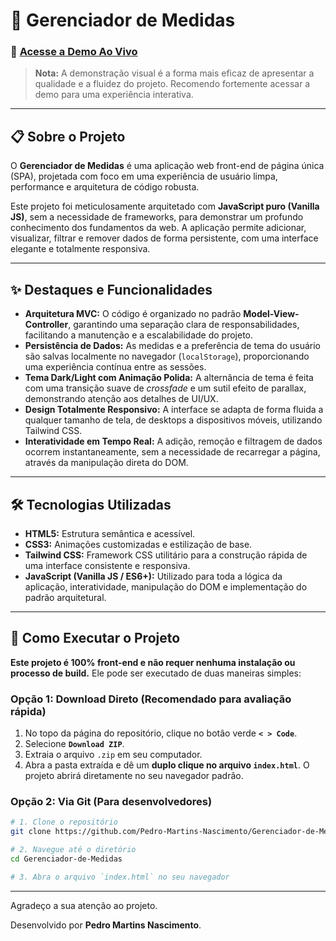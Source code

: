 # 📏 Gerenciador de Medidas

### 🔗 **[Acesse a Demo Ao Vivo](https://pedro-martins-nascimento.github.io/Gerenciador-de-Medidas/)**

> **Nota:** A demonstração visual é a forma mais eficaz de apresentar a qualidade e a fluidez do projeto. Recomendo fortemente acessar a demo para uma experiência interativa.

---

## 📋 Sobre o Projeto

O **Gerenciador de Medidas** é uma aplicação web front-end de página única (SPA), projetada com foco em uma experiência de usuário limpa, performance e arquitetura de código robusta.

Este projeto foi meticulosamente arquitetado com **JavaScript puro (Vanilla JS)**, sem a necessidade de frameworks, para demonstrar um profundo conhecimento dos fundamentos da web. A aplicação permite adicionar, visualizar, filtrar e remover dados de forma persistente, com uma interface elegante e totalmente responsiva.

---

## ✨ Destaques e Funcionalidades

-   **Arquitetura MVC:** O código é organizado no padrão **Model-View-Controller**, garantindo uma separação clara de responsabilidades, facilitando a manutenção e a escalabilidade do projeto.
-   **Persistência de Dados:** As medidas e a preferência de tema do usuário são salvas localmente no navegador (`localStorage`), proporcionando uma experiência contínua entre as sessões.
-   **Tema Dark/Light com Animação Polida:** A alternância de tema é feita com uma transição suave de *crossfade* e um sutil efeito de parallax, demonstrando atenção aos detalhes de UI/UX.
-   **Design Totalmente Responsivo:** A interface se adapta de forma fluida a qualquer tamanho de tela, de desktops a dispositivos móveis, utilizando Tailwind CSS.
-   **Interatividade em Tempo Real:** A adição, remoção e filtragem de dados ocorrem instantaneamente, sem a necessidade de recarregar a página, através da manipulação direta do DOM.

---

## 🛠️ Tecnologias Utilizadas

-   **HTML5:** Estrutura semântica e acessível.
-   **CSS3:** Animações customizadas e estilização de base.
-   **Tailwind CSS:** Framework CSS utilitário para a construção rápida de uma interface consistente e responsiva.
-   **JavaScript (Vanilla JS / ES6+):** Utilizado para toda a lógica da aplicação, interatividade, manipulação do DOM e implementação do padrão arquitetural.

---

## 🚀 Como Executar o Projeto

**Este projeto é 100% front-end e não requer nenhuma instalação ou processo de build.** Ele pode ser executado de duas maneiras simples:

### Opção 1: Download Direto (Recomendado para avaliação rápida)

1.  No topo da página do repositório, clique no botão verde **`< > Code`**.
2.  Selecione **`Download ZIP`**.
3.  Extraia o arquivo `.zip` em seu computador.
4.  Abra a pasta extraída e dê um **duplo clique no arquivo `index.html`**. O projeto abrirá diretamente no seu navegador padrão.

### Opção 2: Via Git (Para desenvolvedores)

```bash
# 1. Clone o repositório
git clone https://github.com/Pedro-Martins-Nascimento/Gerenciador-de-Medidas.git

# 2. Navegue até o diretório
cd Gerenciador-de-Medidas

# 3. Abra o arquivo `index.html` no seu navegador
```

---

Agradeço a sua atenção ao projeto.

Desenvolvido por **Pedro Martins Nascimento**.
